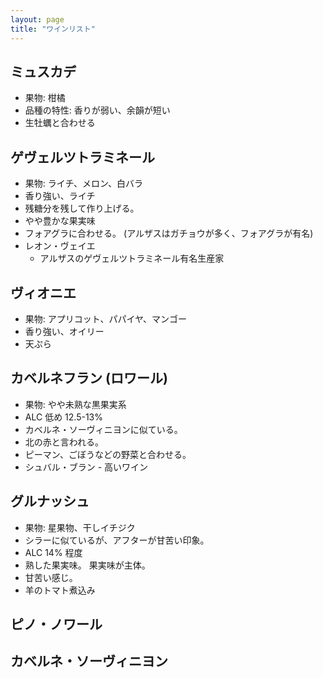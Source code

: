 ```yaml
---
layout: page
title: "ワインリスト"
---
```


## ミュスカデ

* 果物: 柑橘
* 品種の特性: 香りが弱い、余韻が短い
* 生牡蠣と合わせる

## ゲヴェルツトラミネール

* 果物: ライチ、メロン、白バラ
* 香り強い、ライチ
* 残糖分を残して作り上げる。
* やや豊かな果実味
* フォアグラに合わせる。 (アルザスはガチョウが多く、フォアグラが有名)
* レオン・ヴェイエ
    * アルザスのゲヴェルツトラミネール有名生産家
    
## ヴィオニエ

* 果物: アプリコット、パパイヤ、マンゴー
* 香り強い、オイリー
* 天ぷら

## カベルネフラン (ロワール)

* 果物: やや未熟な黒果実系
* ALC 低め 12.5-13%
* カベルネ・ソーヴィニヨンに似ている。
* 北の赤と言われる。
* ピーマン、ごぼうなどの野菜と合わせる。
* シュバル・ブラン - 高いワイン

## グルナッシュ

* 果物: 星果物、干しイチジク
* シラーに似ているが、アフターが甘苦い印象。
* ALC 14% 程度
* 熟した果実味。 果実味が主体。
* 甘苦い感じ。
* 羊のトマト煮込み

## ピノ・ノワール

## カベルネ・ソーヴィニヨン
